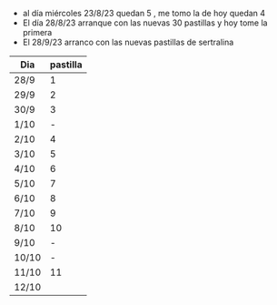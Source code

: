 - al día miércoles  23/8/23 quedan 5 , me tomo la de hoy quedan 4
- El día 28/8/23 arranque con las nuevas 30 pastillas y hoy tome la primera 
- El 28/9/23 arranco con las nuevas pastillas de sertralina

| Dia   | pastilla |
| ----- | -------- |
| 28/9  | 1        |
| 29/9  | 2        |
| 30/9  | 3        |
| 1/10  | -        |
| 2/10  | 4        |
| 3/10  | 5        |
| 4/10  | 6        |
| 5/10  | 7        |
| 6/10  | 8        |
| 7/10  | 9        |
| 8/10  | 10       |
| 9/10  | -        |
| 10/10 | -        |
| 11/10 | 11       |
| 12/10 |          |
